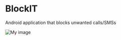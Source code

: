 # BlockIT
Android application that blocks unwanted calls/SMSs

![My image](alis-andriescu.github.com/BlockIT/img/BlockIT.png)
